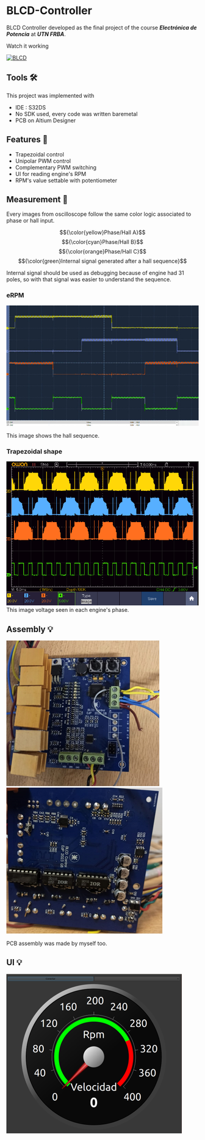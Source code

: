 # BLCD-Controller
BLCD Controller developed as the final project of the course **_Electrónica de Potencia_** at **_UTN FRBA_**.
<p>
</p>
Watch it working 

[![BLCD](https://img.youtube.com/vi/RzlKXHOah-g/0.jpg)](https://www.youtube.com/watch?v=RzlKXHOah-g)


## Tools 🛠️
This project was implemented with
- IDE : S32DS
- No SDK used, every code was written baremetal
- PCB on Altium Designer

## Features 🚀
- Trapezoidal control
- Unipolar PWM control
- Complementary PWM switching
- UI for reading engine's RPM
- RPM's value settable with potentiometer 

## Measurement 📐

Every images from oscilloscope follow the same color logic associated to phase or hall input.
<p>
</p>

$${\color{yellow}Phase/Hall A}$$
$${\color{cyan}Phase/Hall B}$$
$${\color{orange}Phase/Hall C}$$
$${\color{green}Internal signal generated after a hall sequence}$$

Internal signal should be used as debugging because of engine had 31 poles, so with that signal was easier to understand the sequence.

### eRPM
![eRPM](https://github.com/TobiasBp99/BLCD-Controller/blob/master/images/eRpm.png)
<p>
</p>
This image shows the hall sequence.

### Trapezoidal shape
![shape](https://github.com/TobiasBp99/BLCD-Controller/blob/master/images/trapezoidal.png)
This image voltage seen in each engine's phase.

## Assembly 💡
![top](https://github.com/TobiasBp99/BLCD-Controller/blob/master/images/topLayer.png)
![bottom](https://github.com/TobiasBp99/BLCD-Controller/blob/master/images/bottomLayer.png)

PCB assembly was made by myself too.

## UI 💡
![ui](https://github.com/TobiasBp99/BLCD-Controller/blob/master/images/ui.png)